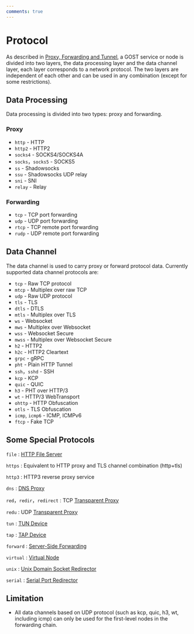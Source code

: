 ```yaml
---
comments: true
---
```


# Protocol

As described in [Proxy, Forwarding and Tunnel](../../concepts/proxy.md), a GOST service or node is divided into two layers, the data processing layer and the data channel layer, each layer corresponds to a network protocol. The two layers are independent of each other and can be used in any combination (except for some restrictions).

## Data Processing

Data processing is divided into two types: proxy and forwarding.

### Proxy

* `http` - HTTP
* `http2` - HTTP2
* `socks4` - SOCKS4/SOCKS4A
* `socks`，`socks5` - SOCKS5
* `ss` - Shadowsocks
* `ssu` - Shadowsocks UDP relay
* `sni` - SNI
* `relay` - Relay

### Forwarding

* `tcp` - TCP port forwarding
* `udp` - UDP port forwarding
* `rtcp` - TCP remote port forwarding
* `rudp` - UDP remote port forwarding

## Data Channel

The data channel is used to carry proxy or forward protocol data. Currently supported data channel protocols are:

* `tcp` - Raw TCP protocol
* `mtcp` - Multiplex over raw TCP
* `udp` - Raw UDP protocol
* `tls` - TLS
* `dtls` - DTLS
* `mtls` - Multiplex over TLS
* `ws` - Websocket
* `mws` - Multiplex over Websocket
* `wss` - Websocket Secure
* `mwss` - Multiplex over Websocket Secure
* `h2` - HTTP2
* `h2c` - HTTP2 Cleartext
* `grpc` - gRPC
* `pht` - Plain HTTP Tunnel
* `ssh`，`sshd` - SSH
* `kcp` - KCP
* `quic` - QUIC
* `h3` - PHT over HTTP/3
* `wt` - HTTP/3 WebTransport
* `ohttp` - HTTP Obfuscation
* `otls` - TLS Obfuscation
* `icmp`, `icmp6` - ICMP, ICMPv6
* `ftcp` - Fake TCP

## Some Special Protocols

`file`
:    [HTTP File Server](../file.md)

`https`
:    Equivalent to HTTP proxy and TLS channel combination (http+tls)

`http3`
:    HTTP3 reverse proxy service

`dns`
:    [DNS Proxy](../dns.md)

`red`，`redir`，`redirect`
:    TCP [Transparent Proxy](../redirect.md)

`redu`
:    UDP [Transparent Proxy](../redirect.md)

`tun`
:    [TUN Device](../tuntap.md)

`tap`
:    [TAP Device](../tuntap.md)

`forward`
:    [Server-Side Forwarding](../port-forwarding.md#_7)

`virtual`
:    [Virtual Node](../../concepts/chain.md#_5)

`unix`
:    [Unix Domain Socket Redirector](../unix.md)

`serial`
:    [Serial Port Redirector](../serial.md)

## Limitation

* All data channels based on UDP protocol (such as kcp, quic, h3, wt, including icmp) can only be used for the first-level nodes in the forwarding chain.
